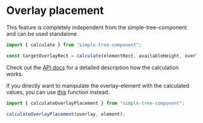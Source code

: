 
# Overlay placement

This feature is completely independent from the simple-tree-component and can be used standalone.

```js
import { calculate } from "simple-tree-component";

const targetOverlayRect = calculate(elementRect, availableHeight, overlayHeight);
```

Check out the [API docs](modules/rects.md#calculate) for a detailed description how the calculation works.

If you directly want to manipulate the overlay-element with the calculated values, you can use [this](modules/rects.md#calculateOverlayPlacement) function instead:

```js
import { calculateOverlayPlacement } from "simple-tree-component";

calculateOverlayPlacement(overlay, element);
```
